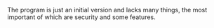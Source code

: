 The program is just an initial version and lacks many things, the most important of which are security and some features.
